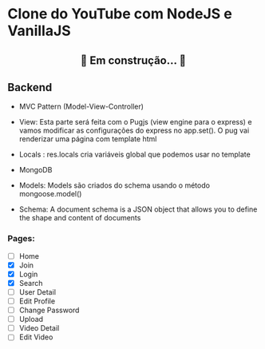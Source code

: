 # Clone do YouTube com NodeJS e VanillaJS

<h2 align="center"> 
	🚧  Em construção...  🚧
</h2>

## Backend

- MVC Pattern (Model-View-Controller)
- View:
  Esta parte será feita com o Pugjs (view engine para o express) e vamos modificar as configurações do express no app.set(). O pug vai renderizar uma página com template html
- Locals : res.locals cria variáveis global que podemos usar no template

- MongoDB
- Models: Models são criados do schema usando o método mongoose.model()
- Schema: A document schema is a JSON object that allows you to define the shape and content of documents

### Pages:

- [ ] Home
- [x] Join
- [x] Login
- [x] Search
- [ ] User Detail
- [ ] Edit Profile
- [ ] Change Password
- [ ] Upload
- [ ] Video Detail
- [ ] Edit Video

